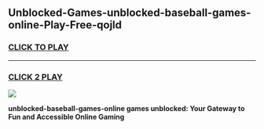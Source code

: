 
## Unblocked-Games-unblocked-baseball-games-online-Play-Free-qojld
<h3>
<a href="https://premium76.site?title=unblocked-baseball-games-online&ref=10A">CLICK TO PLAY</a></h3>
<hr>

<h3>
<a href="https://premium76.site?title=unblocked-baseball-games-online&ref=10A">CLICK 2 PLAY</a>
  
</h3>

<a href="https://premium76.site?title=unblocked-baseball-games-online&ref=10A"><img src="https://clearcache.store/games.png"></a>


**unblocked-baseball-games-online games unblocked: Your Gateway to Fun and Accessible Online Gaming**
